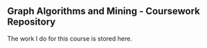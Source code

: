 ## Graph Algorithms and Mining - Coursework Repository

The work I do for this course is stored here.
